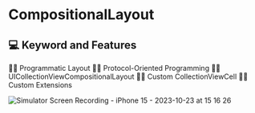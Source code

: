 # CompositionalLayout

## 💻 Keyword and Features

👩‍💻 Programmatic Layout
👩‍💻 Protocol-Oriented Programming
👩‍💻 UICollectionViewCompositionalLayout
👩‍💻 Custom CollectionViewCell
👩‍💻 Custom Extensions

![Simulator Screen Recording - iPhone 15 - 2023-10-23 at 15 16 26](https://github.com/munevverelifay/CompositionalLayout/assets/105984573/9c4ada6d-ef93-427e-93cd-b2c9b67f3aab)
